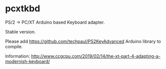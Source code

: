 # pcxtkbd
PS/2 -> PC/XT Arduino based Keyboard adapter.

Stable version.


Please add https://github.com/techpaul/PS2KeyAdvanced Arduino library to compile.

Information: http://www.ccgcpu.com/2019/02/14/the-xt-part-4-adapting-a-modernish-keyboard/
